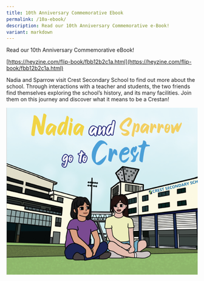```yaml
---
title: 10th Anniversary Commemorative Ebook
permalink: /10a-ebook/
description: Read our 10th Anniversary Commemorative e-Book!
variant: markdown
---
```

Read our 10th Anniversary Commemorative eBook!

[https://heyzine.com/flip-book/fbb12b2c1a.html](https://heyzine.com/flip-book/fbb12b2c1a.html)

Nadia and Sparrow visit Crest Secondary School to find out more about the school. Through interactions with a teacher and students, the two friends find themselves exploring the school’s history, and its many facilities. Join them on this journey and discover what it means to be a Crestan!

![crest commemorative ebook](/images/crest_commemorative_ebook.png)